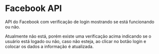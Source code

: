 # Facebook API
API do Facebook com verificação de login mostrando se está funcionando ou não.

Atualmente não está, porém existe uma verificação acima indicando se o usuário está logado ou não, caso não esteja, ao clicar no botão login e colocar os dados a informação é atualizada.
